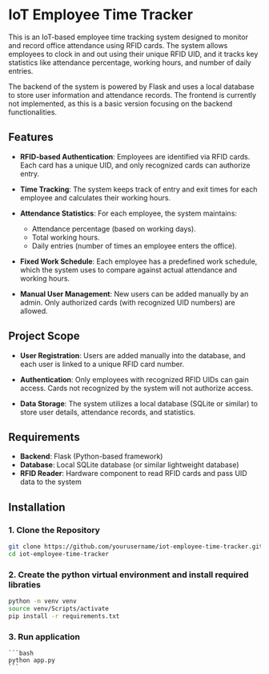 # IoT Employee Time Tracker

This is an IoT-based employee time tracking system designed to monitor and record office attendance using RFID cards. The system allows employees to clock in and out using their unique RFID UID, and it tracks key statistics like attendance percentage, working hours, and number of daily entries.

The backend of the system is powered by Flask and uses a local database to store user information and attendance records. The frontend is currently not implemented, as this is a basic version focusing on the backend functionalities.

## Features

- **RFID-based Authentication**: Employees are identified via RFID cards. Each card has a unique UID, and only recognized cards can authorize entry.
  
- **Time Tracking**: The system keeps track of entry and exit times for each employee and calculates their working hours.

- **Attendance Statistics**: For each employee, the system maintains:
  - Attendance percentage (based on working days).
  - Total working hours.
  - Daily entries (number of times an employee enters the office).

- **Fixed Work Schedule**: Each employee has a predefined work schedule, which the system uses to compare against actual attendance and working hours.

- **Manual User Management**: New users can be added manually by an admin. Only authorized cards (with recognized UID numbers) are allowed.

## Project Scope

- **User Registration**: Users are added manually into the database, and each user is linked to a unique RFID card number.
  
- **Authentication**: Only employees with recognized RFID UIDs can gain access. Cards not recognized by the system will not authorize access.

- **Data Storage**: The system utilizes a local database (SQLite or similar) to store user details, attendance records, and statistics.

## Requirements

- **Backend**: Flask (Python-based framework)
- **Database**: Local SQLite database (or similar lightweight database)
- **RFID Reader**: Hardware component to read RFID cards and pass UID data to the system

## Installation

### 1. Clone the Repository

```bash
git clone https://github.com/yourusername/iot-employee-time-tracker.git
cd iot-employee-time-tracker
```

### 2. Create the python virtual environment and install required libraties

   ```bash
   python -m venv venv
   source venv/Scripts/activate
   pip install -r requirements.txt
   ```
### 3. Run application

    ```bash
    python app.py
    ```
